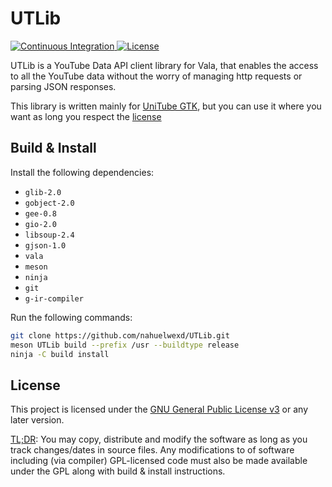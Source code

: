 # UTLib

<a href="https://github.com/nahuelwexd/UTLib/commits/master">
  <img alt="Continuous Integration" href="https://github.com/nahuelwexd/UTLib/workflows/Continuous%20Integration/bagde.svg">
</a>
<a href="COPYING">
  <img alt="License" href="https://img.shields.io/github/license/nahuelwexd/UTLib?label=License&logo=gnu">
</a>

UTLib is a YouTube Data API client library for Vala, that enables the access to
all the YouTube data without the worry of managing http requests or parsing JSON
responses.

This library is written mainly for [UniTube GTK](https://github.com/nahuelwexd/UniTube-GTK),
but you can use it where you want as long you respect the [license](#License)

## Build & Install

Install the following dependencies:

 - `glib-2.0`
 - `gobject-2.0`
 - `gee-0.8`
 - `gio-2.0`
 - `libsoup-2.4`
 - `gjson-1.0`
 - `vala`
 - `meson`
 - `ninja`
 - `git`
 - `g-ir-compiler`

Run the following commands:

```sh
git clone https://github.com/nahuelwexd/UTLib.git
meson UTLib build --prefix /usr --buildtype release
ninja -C build install
```

## License

This project is licensed under the [GNU General Public License v3](COPYING) or
any later version.

[TL;DR](https://www.tldrlegal.com/l/gpl-3.0): You may copy, distribute and modify
the software as long as you track changes/dates in source files. Any modifications
to of software including (via compiler) GPL-licensed code must also be made available
under the GPL along with build & install instructions.
